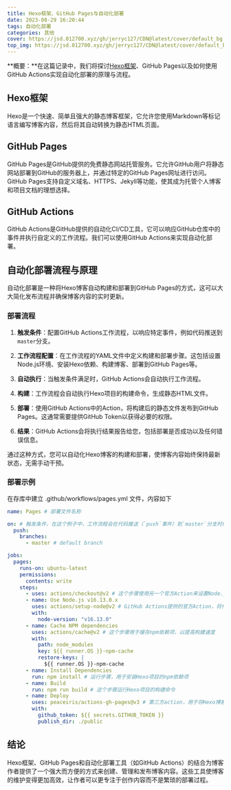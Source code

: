 ```yaml
---
title: Hexo框架、GitHub Pages与自动化部署
date: 2023-08-29 16:20:44
tags: 自动化部署
categories: 其他
cover: https://jsd.012700.xyz/gh/jerryc127/CDN@latest/cover/default_bg.png
top_img: https://jsd.012700.xyz/gh/jerryc127/CDN@latest/cover/default_bg.png
---
```

**概要：**在这篇记录中，我们将探讨[Hexo框架](https://github.com/hexojs/hexo)、GitHub Pages以及如何使用GitHub Actions实现自动化部署的原理与流程。

## Hexo框架

Hexo是一个快速、简单且强大的静态博客框架，它允许您使用Markdown等标记语言编写博客内容，然后将其自动转换为静态HTML页面。

## GitHub Pages

GitHub Pages是GitHub提供的免费静态网站托管服务。它允许GitHub用户将静态网站部署到GitHub的服务器上，并通过特定的GitHub Pages网址进行访问。GitHub Pages支持自定义域名、HTTPS、Jekyll等功能，使其成为托管个人博客和项目文档的理想选择。

## GitHub Actions

GitHub Actions是GitHub提供的自动化CI/CD工具，它可以响应GitHub仓库中的事件并执行自定义的工作流程。我们可以使用GitHub Actions来实现自动化部署。

## 自动化部署流程与原理

自动化部署是一种将Hexo博客自动构建和部署到GitHub Pages的方式，这可以大大简化发布流程并确保博客内容的实时更新。

### 部署流程

1. **触发条件**：配置GitHub Actions工作流程，以响应特定事件，例如代码推送到`master`分支。

2. **工作流程配置**：在工作流程的YAML文件中定义构建和部署步骤。这包括设置Node.js环境、安装Hexo依赖、构建博客、部署到GitHub Pages等。

3. **自动执行**：当触发条件满足时，GitHub Actions会自动执行工作流程。

4. **构建**：工作流程会自动执行Hexo项目的构建命令，生成静态HTML文件。

5. **部署**：使用GitHub Actions中的Action，将构建后的静态文件发布到GitHub Pages。这通常需要提供GitHub Token以获得必要的权限。

6. **结果**：GitHub Actions会将执行结果报告给您，包括部署是否成功以及任何错误信息。

通过这种方式，您可以自动化Hexo博客的构建和部署，使博客内容始终保持最新状态，无需手动干预。

### 部署示例
在存库中建立 .github/workflows/pages.yml 文件，内容如下
```yml
name: Pages # 部署文件名称

on: # 触发条件，在这个例子中，工作流程会在代码推送（`push`事件）到`master`分支时触发
  push:
    branches:
      - master # default branch

jobs:
  pages:
    runs-on: ubuntu-latest
    permissions:
      contents: write
    steps:
      - uses: actions/checkout@v2 # 这个步骤使用另一个官方Action来设置Node.js环境
      - name: Use Node.js v16.13.0.x
        uses: actions/setup-node@v2 # GitHub Actions提供的官方Action，将代码仓库检出到工作环境中
        with:
          node-version: "v16.13.0"
      - name: Cache NPM dependencies
        uses: actions/cache@v2 # 这个步骤用于缓存npm依赖项，以提高构建速度
        with:
          path: node_modules
          key: ${{ runner.OS }}-npm-cache
          restore-keys: |
            ${{ runner.OS }}-npm-cache
      - name: Install Dependencies
        run: npm install # 运行步骤，用于安装Hexo项目的npm依赖项
      - name: Build
        run: npm run build # 这个步骤运行Hexo项目的构建命令
      - name: Deploy
        uses: peaceiris/actions-gh-pages@v3 # 第三方action，用于将Hexo博客的生成文件发布到GitHub Pages。它需要一个GitHub Token
        with:
          github_token: ${{ secrets.GITHUB_TOKEN }}
          publish_dir: ./public
```

## 结论

Hexo框架、GitHub Pages和自动化部署工具（如GitHub Actions）的结合为博客作者提供了一个强大而方便的方式来创建、管理和发布博客内容。这些工具使博客的维护变得更加高效，让作者可以更专注于创作内容而不是繁琐的部署过程。
